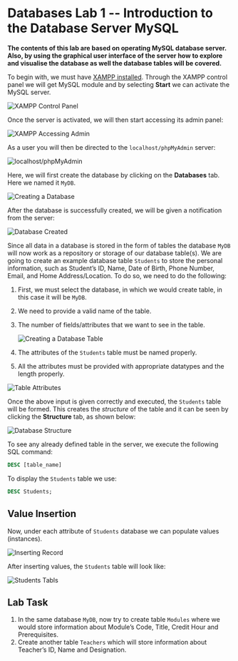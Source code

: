 # Databases Lab 1 -- Introduction to the Database Server MySQL

<script src="https://cdn.jsdelivr.net/npm/code-line"></script>
<script>CodeLine.initOnPageLoad({toggleBtn: {show: false}, copyBtn: {show: false}})</script>

<link rel="stylesheet" href="/module-content/css/block.css">

**The contents of this lab are based on operating MySQL database server. Also, by using the graphical user interface of the server how to explore and visualise the database as well the database tables will be covered.**

To begin with, we must have [XAMPP installed](https://www.apachefriends.org/download.html). Through the XAMPP control panel we will get MySQL module and by selecting **Start** we can activate the MySQL server.

![XAMPP Control Panel](clip_image001-9939869.png)

Once the server is activated, we will then start accessing its admin panel:

![XAMPP Accessing Admin](clip_image002-9939869.png)

As a user you will then be directed to the `localhost/phpMyAdmin` server:

![localhost/phpMyAdmin](clip_image003-9939869.png)

Here, we will first create the database by clicking on the **Databases** tab. Here we named it `MyDB`.

![Creating a Database](clip_image004-9939869.png)  

After the database is successfully created, we will be given a notification from the server:

![Database Created](clip_image005-9939869.png)

Since all data in a database is stored in the form of tables the database `MyDB` will now work as a repository or storage of our database table(s). We are going to create an example database table `Students` to store the personal information, such as Student’s ID, Name, Date of Birth, Phone Number, Email, and Home Address/Location. To do so, we need to do the following:

1. First, we must select the database, in which we would create table, in this case it will be `MyDB`.

2. We need to provide a valid name of the table.

3. The number of fields/attributes that we want to see in the table.

   ![Creating a Database Table](clip_image006-9939869.png)

4. The attributes of the `Students` table must be named properly.

5. All the attributes must be provided with appropriate datatypes and the length properly.

![Table Attributes](clip_image007-9939869.png)

Once the above input is given correctly and executed, the `Students` table will be formed. This creates the *structure* of the table and it can be seen by clicking the **Structure** tab, as shown below:

![Database Structure](clip_image008-9939869.png)

To see any already defined table in the server, we execute the following SQL command:

```sql
DESC [table_name]
```

To display the `Students` table we use:

```sql
DESC Students; 
```

## Value Insertion

Now, under each attribute of `Students` database we can populate values (instances).

![Inserting Record](clip_image009-9939869.png)

After inserting values, the `Students` table will look like:

![Students Tabls](clip_image010-9939869.png)

## Lab Task

1. In the same database `MyDB`, now try to create table `Modules` where we would store information about Module’s Code, Title, Credit Hour and Prerequisites.
2. Create another table `Teachers` which will store information about Teacher’s ID, Name and Designation.